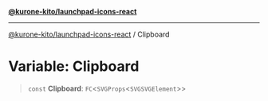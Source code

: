 [**@kurone-kito/launchpad-icons-react**](../README.md)

***

[@kurone-kito/launchpad-icons-react](../globals.md) / Clipboard

# Variable: Clipboard

> `const` **Clipboard**: `FC`\<`SVGProps`\<`SVGSVGElement`\>\>
